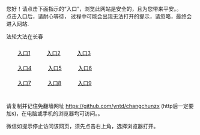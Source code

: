 您好！请点击下面指示的“入口”，浏览此网站是安全的，且为您带来平安。。 <br/>
点击入口后，请耐心等待， 过程中可能会出现无法打开的提示，请忽略，最终会进入网站. </br>

法轮大法在长春<br/>
<div style="padding:10px"><a style="margin:20px" target="_blank" href="https://drk4d7qmgsrfo.cloudfront.net/2Qpsp?tdugspfw" id="ccLink1" rel="nofollow">入口1</a> <a target="_blank" style="margin:20px" href="https://d34ejrior2gca6.cloudfront.net/2Qpsp?cbpggc" id="ccLink2" rel="nofollow">入口2</a> <a style="margin:20px" target="_blank" href="https://d3sossrhl7p2i3.cloudfront.net/2Qpsp?edfkp" id="ccLink3" rel="nofollow">入口3</a></div>

<div style="padding:10px" ><a style="margin:20px" target="_blank" href="https://drk4d7qmgsrfo.cloudfront.net/2Qpsp?tdugspfw" id="ccLink4" rel="nofollow">入口4</a> <a style="margin:20px" href="https://d34ejrior2gca6.cloudfront.net/2Qpsp?cbpggc" target="_blank" id="ccLink5" rel="nofollow">入口5</a> <a style="margin:20px" href="https://d3sossrhl7p2i3.cloudfront.net/2Qpsp?edfkp" target="_blank" id="ccLink6" rel="nofollow">入口6</a></div>

<div style="padding:10px"><a style="margin:20px" target="_blank" href="https://drk4d7qmgsrfo.cloudfront.net/2Qpsp?tdugspfw" id="ccLink7" rel="nofollow">入口7</a> <a style="margin:20px" href="https://d34ejrior2gca6.cloudfront.net/2Qpsp?cbpggc" target="_blank" id="ccLink8" rel="nofollow">入口8</a> <a style="margin:20px" target="_blank" href="https://d3sossrhl7p2i3.cloudfront.net/2Qpsp?edfkp" id="ccLink9" rel="nofollow">入口9</a></div>

<br/>



请复制并记住免翻墙网址 https://github.com/yntd/changchunzx (http后一定要加s)，在电脑或手机的浏览器均可访问。。<br/>

微信如提示停止访问该网页，须先点击右上角，选择浏览器打开。
